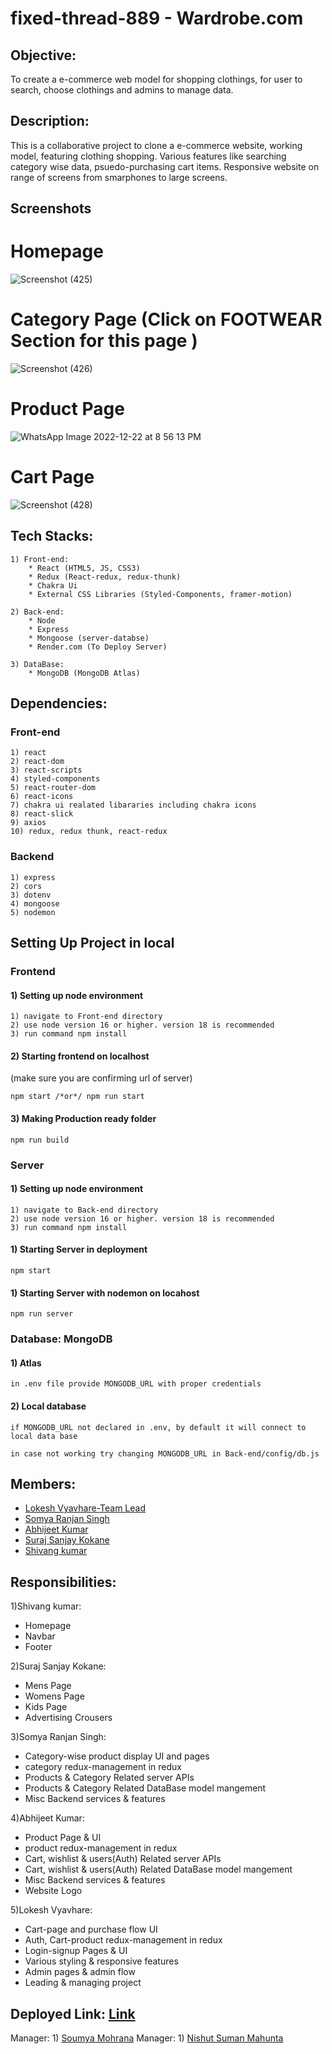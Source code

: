 # fixed-thread-889 - Wardrobe.com

## Objective:
To create a e-commerce web model for shopping clothings, for user to search, choose clothings and admins to manage data.

## Description:

This is a collaborative project to clone a e-commerce website, working model, featuring clothing shopping. Various features like searching category wise data, psuedo-purchasing cart items. Responsive website on range of screens from smarphones to large screens.




## Screenshots
# Homepage
![Screenshot (425)](https://user-images.githubusercontent.com/81003403/207111836-2c8dea8c-23d6-4ddc-b915-989628de5819.png)


# Category Page (Click on FOOTWEAR Section for this page )
![Screenshot (426)](https://user-images.githubusercontent.com/81003403/207111513-2fde8fa4-cb00-4a64-8a2e-dc120cc6e6a1.png)


# Product Page
![WhatsApp Image 2022-12-22 at 8 56 13 PM](https://user-images.githubusercontent.com/81003403/209167599-31649600-abfd-44ea-b84a-ff799c0afe52.jpeg)



# Cart Page

![Screenshot (428)](https://user-images.githubusercontent.com/81003403/207111718-1a20b58f-24dd-436b-8a09-7a034fd7df04.png)


## Tech Stacks:
    
    1) Front-end:
        * React (HTML5, JS, CSS3)
        * Redux (React-redux, redux-thunk)
        * Chakra Ui
        * External CSS Libraries (Styled-Components, framer-motion)

    2) Back-end:
        * Node
        * Express
        * Mongoose (server-databse)
        * Render.com (To Deploy Server)

    3) DataBase:
        * MongoDB (MongoDB Atlas)

## Dependencies:

### Front-end

    1) react
    2) react-dom
    3) react-scripts
    4) styled-components
    5) react-router-dom
    6) react-icons
    7) chakra ui realated libararies including chakra icons
    8) react-slick
    9) axios
    10) redux, redux thunk, react-redux

### Backend

    1) express
    2) cors
    3) dotenv
    4) mongoose
    5) nodemon


## Setting Up Project in local

### Frontend

#### 1) Setting up node environment

    1) navigate to Front-end directory
    2) use node version 16 or higher. version 18 is recommended
    3) run command npm install

#### 2) Starting frontend on localhost
(make sure you are confirming url of server)

    npm start /*or*/ npm run start

#### 3) Making Production ready folder

    npm run build

### Server
#### 1) Setting up node environment

    1) navigate to Back-end directory
    2) use node version 16 or higher. version 18 is recommended
    3) run command npm install


#### 1) Starting Server in deployment

    npm start

#### 1) Starting Server with nodemon on locahost

    npm run server

### Database: MongoDB

#### 1) Atlas

    in .env file provide MONGODB_URL with proper credentials

#### 2) Local database

    if MONGODB_URL not declared in .env, by default it will connect to local data base

    in case not working try changing MONGODB_URL in Back-end/config/db.js


## Members:
* [Lokesh Vyavhare-Team Lead](https://github.com/LV-23)
* [Somya Ranjan Singh](https://github.com/somya143)
* [Abhijeet Kumar](https://github.com/abhizeit)
* [Suraj Sanjay Kokane](https://github.com/kokanesuraj007)
* [Shivang kumar](https://github.com/kshivang80)

## Responsibilities:

1)Shivang kumar:
* Homepage
* Navbar 
* Footer 

2)Suraj Sanjay Kokane:
* Mens Page
* Womens Page
* Kids Page
* Advertising Crousers

3)Somya Ranjan Singh:
* Category-wise product display UI and pages
* category redux-management in redux
* Products & Category Related server APIs 
* Products & Category Related DataBase model mangement
* Misc Backend services & features

4)Abhijeet Kumar:
* Product Page & UI 
* product redux-management in redux
* Cart, wishlist & users(Auth) Related server APIs 
* Cart, wishlist & users(Auth) Related DataBase model mangement
* Misc Backend services & features
* Website Logo

5)Lokesh Vyavhare:
* Cart-page and purchase flow UI
* Auth, Cart-product redux-management in redux
* Login-signup Pages & UI
* Various styling & responsive features
* Admin pages & admin flow
* Leading & managing project

## Deployed Link: [Link](https://fixed-thread-889.netlify.app/)


Manager: 1) [Soumya Mohrana]()
Manager: 1) [Nishut Suman Mahunta]()


